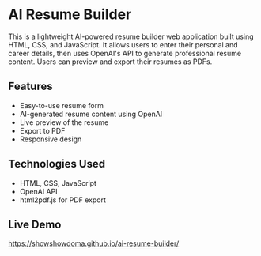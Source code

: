 # AI Resume Builder

This is a lightweight AI-powered resume builder web application built using HTML, CSS, and JavaScript. It allows users to enter their personal and career details, then uses OpenAI's API to generate professional resume content. Users can preview and export their resumes as PDFs.

## Features
- Easy-to-use resume form
- AI-generated resume content using OpenAI
- Live preview of the resume
- Export to PDF
- Responsive design

## Technologies Used
- HTML, CSS, JavaScript
- OpenAI API
- html2pdf.js for PDF export

## Live Demo
https://showshowdoma.github.io/ai-resume-builder/
